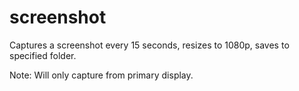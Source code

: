 # screenshot

Captures a screenshot every 15 seconds, resizes to 1080p, saves to specified folder.

Note: Will only capture from primary display.
